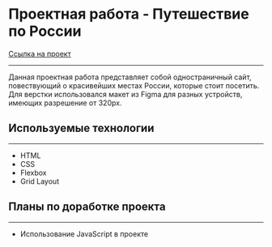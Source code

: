 # Проектная работа - Путешествие по России  
  
  
[Ссылка на проект](https://https://veyron-bad.github.io/russian-travel/index.html)

---------------------------------------------------------------

Данная проектная работа представляет собой одностраничный сайт,  
повествующий о красивейших местах России, которые стоит посетить.  
Для верстки использовался макет из Figma для разных устройств,
имеющих разрешение от 320px.

## Используемые технологии
---------------------------

* HTML
* CSS
* Flexbox
* Grid Layout


## Планы по доработке проекта
------------------------------

* Использование JavaScript в проекте 
